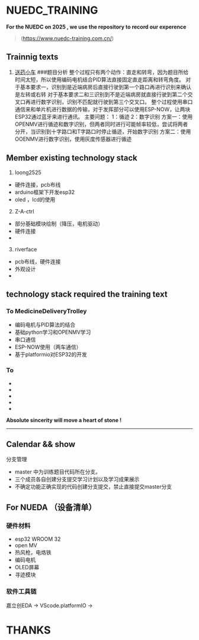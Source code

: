 # NUEDC_TRAINING
**For the NUEDC on 2025 , we use the repository to record our experence**

> (https://www.nuedc-training.com.cn/)


## Trainnig texts
1.  [送药小车](https://www.nuedc-training.com.cn/index/news/details/new_id/259)
###题目分析
整个过程只有两个动作：直走和转弯，因为题目所给时间太短，所以使用编码电机结合PID算法直接固定直走距离和转弯角度。
对于基本要求一，识别到是近端病房后直接行驶到第一个路口再进行识别来确认是左转或右转
对于基本要求二和三识别到不是近端病房就直接行驶到第二个交叉口再进行数字识别，识别不匹配就行驶到第三个交叉口。
整个过程使用串口通信来和单片机进行数据的传输，对于发挥部分可以使用ESP-NOW，让两块ESP32通过蓝牙来进行通讯。
主要问题：
1：循迹
2：数字识别
方案一：使用OPENMV进行循迹和数字识别，但两者同时进行可能帧率较低，尝试将两者分开，当识别到十字路口和T字路口时停止循迹，开始数字识别
方案二：使用OOENMV进行数字识别，使用灰度传感器进行循迹

## Member existing technology stack
1.  loong2525
*  硬件连接，pcb布线
*  arduino框架下开发esp32
*  oled ，lcd的使用

2.  Z-A-ctrl
*  部分基础模块绘制（降压，电机驱动）
*  硬件连接
* 

3.  riverface
*  pcb布线，硬件连接
* 外观设计
*  

## technology stack required the training text

### To MedicineDeliveryTrolley
*  编码电机与PID算法的结合
*  基础python学习和OPENMV学习
*  串口通信
*  ESP-NOW使用（两车通信）
*  基于platformio对ESP32的开发  
### To 
*  
*  
*  
*  
*  

**Absolute sincerity will move a heart of stone !**

****************************************************************************************

## Calendar && show

分支管理
* master 中为训练题目代码所在分支。
* 三个成员各自创建分支提交学习计划以及学习成果展示
* 不确定功能正确实现的代码创建分支提交，禁止直接提交master分支

## For NUEDA （设备清单）

### 硬件材料
* esp32 WROOM 32
* open MV 
* 热风枪，电烙铁
* 编码电机
* OLED屏幕
* 寻迹模块
### 软件工具链
嘉立创EDA -> VScode.platformIO ->  







# THANKS
